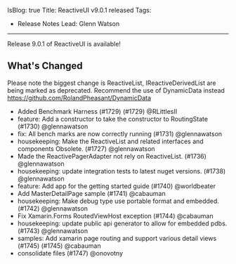 IsBlog: true
Title: ReactiveUI v9.0.1 released
Tags: 
  - Release Notes
Lead: Glenn Watson
---

Release 9.0.1 of ReactiveUI is available!

## What's Changed

Please note the biggest change is ReactiveList, IReactiveDerivedList are being marked as deprecated. Recommend the use of DynamicData instead https://github.com/RolandPheasant/DynamicData

* Added Benchmark Harness (#1729) (#1729) @RLittlesII
* feature: Add a constructor to take the constructor to RoutingState (#1730) @glennawatson
* fix: All bench marks are now correctly running (#1731) @glennawatson
* housekeeping: Make the ReactiveList and related interfaces and components Obsolete. (#1727) @glennawatson
* Made the ReactivePagerAdapter not rely on ReactiveList. (#1736) @glennawatson
* housekeeping: update integration tests to latest nuget versions. (#1738) @glennawatson
* feature: Add app for the getting started guide (#1740) @worldbeater
* Add MasterDetailPage sample (#1741) @cabauman
* housekeeping: Make debug type use portable format and embedded. (#1742) @glennawatson
* Fix Xamarin.Forms RoutedViewHost exception (#1744) @cabauman
* housekeeping: update public api generator to allow for embedded pdbs. (#1743) @glennawatson
* samples: Add xamarin page routing and support various detail views (#1745) (#1745) @cabauman
* consolidate files (#1747) @onovotny
